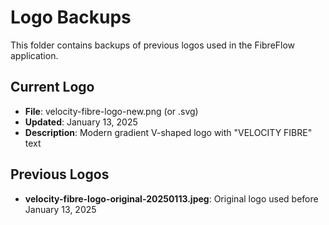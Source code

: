 # Logo Backups

This folder contains backups of previous logos used in the FibreFlow application.

## Current Logo
- **File**: velocity-fibre-logo-new.png (or .svg)
- **Updated**: January 13, 2025
- **Description**: Modern gradient V-shaped logo with "VELOCITY FIBRE" text

## Previous Logos
- **velocity-fibre-logo-original-20250113.jpeg**: Original logo used before January 13, 2025